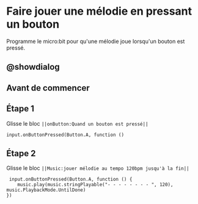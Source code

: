 # Faire jouer une mélodie en pressant un bouton
Programme le micro:bit pour qu'une mélodie joue lorsqu'un bouton est pressé.


## @showdialog
## Avant de commencer

## Étape 1
Glisse le bloc ``||onButton:Quand un bouton est pressé||``
 ```blocks
input.onButtonPressed(Button.A, function ()

```
## Étape 2
Glisse le bloc ``||Music:jouer mélodie au tempo 120bpm jusqu'à la fin||``

```blocks
 input.onButtonPressed(Button.A, function () {
    music.play(music.stringPlayable("- - - - - - - - ", 120), music.PlaybackMode.UntilDone)
})
```

